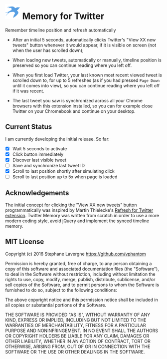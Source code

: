 # ![Bird](https://raw.githubusercontent.com/vphantom/chrome-twitter-memory/master/icons/bird_flying_48.png) Memory for Twitter

Remember timeline position and refresh automatically

* After an initial 5 seconds, automatically clicks Twitter's "View XX new tweets" button whenever it would appear, if it is visible on screen (not when the user has scrolled down);

* When loading new tweets, automatically or manually, timeline position is preserved so you can continue reading where you left off.

* When you first load Twitter, your last known most recent viewed tweet is scrolled down to, for up to 5 refreshes (as if you had pressed `Page Down` until it comes into view), so you can continue reading where you left off if it was recent.

* The last tweet you saw is synchronized across all your Chrome browsers with this extension installed, so you can for example close Twitter on your Chromebook and continue on your desktop.

## Current Status

I am currently developing the initial release.  So far:

* [x] Wait 5 seconds to activate
* [x] Click button immediately
* [x] Discover last visible tweet
* [ ] Save and synchronize last tweet ID
* [x] Scroll to last position shortly after simulating click
* [ ] Scroll to last position up to 5x when page is loaded

## Acknowledgements

The initial concept for clicking the "View XX new tweets" button programmatically was inspired by Martin Thielecke's [Refresh for Twitter extension](https://github.com/mthie/refresh-for-twitter).  Twitter Memory was written from scratch in order to use a more modern coding style, avoid jQuery and implement the synced timeline memory.

## MIT License

Copyright (c) 2016 Stephane Lavergne <https://github.com/vphantom>

Permission is hereby granted, free of charge, to any person obtaining a copy of this software and associated documentation files (the "Software"), to deal in the Software without restriction, including without limitation the rights to use, copy, modify, merge, publish, distribute, sublicense, and/or sell copies of the Software, and to permit persons to whom the Software is furnished to do so, subject to the following conditions:

The above copyright notice and this permission notice shall be included in all copies or substantial portions of the Software.

THE SOFTWARE IS PROVIDED "AS IS", WITHOUT WARRANTY OF ANY KIND, EXPRESS OR IMPLIED, INCLUDING BUT NOT LIMITED TO THE WARRANTIES OF MERCHANTABILITY, FITNESS FOR A PARTICULAR PURPOSE AND NONINFRINGEMENT. IN NO EVENT SHALL THE AUTHORS OR COPYRIGHT HOLDERS BE LIABLE FOR ANY CLAIM, DAMAGES OR OTHER LIABILITY, WHETHER IN AN ACTION OF CONTRACT, TORT OR OTHERWISE, ARISING FROM, OUT OF OR IN CONNECTION WITH THE SOFTWARE OR THE USE OR OTHER DEALINGS IN THE SOFTWARE.

